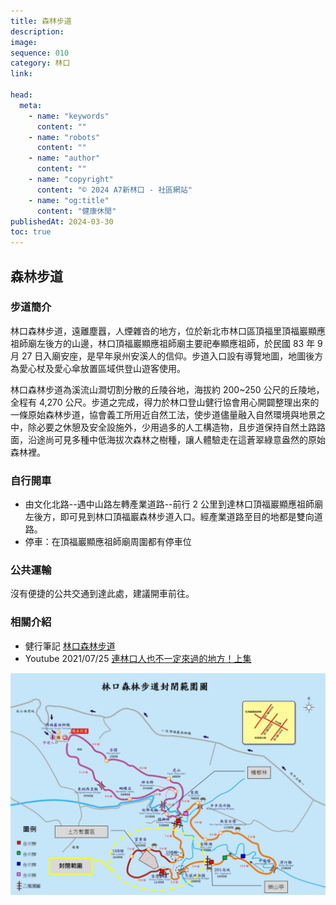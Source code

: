 ```yaml
---
title: 森林步道
description:
image:
sequence: 010
category: 林口
link:

head:
  meta:
    - name: "keywords"
      content: ""
    - name: "robots"
      content: ""
    - name: "author"
      content: ""
    - name: "copyright"
      content: "© 2024 A7新林口 - 社區網站"
    - name: "og:title"
      content: "健康休閒"
publishedAt: 2024-03-30
toc: true
---
```


## 森林步道

### 步道簡介

林口森林步道，遠離塵囂，人煙雜沓的地方，位於新北市林口區頂福里頂福巖顯應祖師廟左後方的山邊，林口頂福巖顯應祖師廟主要祀奉顯應祖師，於民國 83 年 9 月 27 日入廟安座，是早年泉州安溪人的信仰。步道入口設有導覽地圖，地圖後方為愛心杖及愛心傘放置區域供登山遊客使用。

林口森林步道為溪流山澗切割分散的丘陵谷地，海拔約 200~250 公尺的丘陵地，全程有 4,270 公尺。步道之完成，得力於林口登山健行協會用心開闢整理出來的一條原始森林步道，協會義工所用近自然工法，使步道儘量融入自然環境與地景之中，除必要之休憩及安全設施外，少用過多的人工構造物，且步道保持自然土路路面，沿途尚可見多種中低海拔次森林之樹種，讓人體驗走在這蒼翠綠意盎然的原始森林裡。

### 自行開車

- 由文化北路--遇中山路左轉產業道路--前行 2 公里到達林口頂福巖顯應祖師廟左後方，即可見到林口頂福巖森林步道入口。經產業道路至目的地都是雙向道路。
- 停車：在頂福巖顯應祖師廟周圍都有停車位

### 公共運輸

沒有便捷的公共交通到達此處，建議開車前往。

### 相關介紹

- 健行筆記 <a href="https://hiking.biji.co/index.php?q=news&act=info&id=11663">林口森林步道</a>
- Youtube 2021/07/25 <a href="https://www.youtube.com/watch?v=-AtllrghFhg">連林口人也不一定來過的地方！上集</a>

![t010-01.jpeg](/images/trail/t010-01.jpeg)
